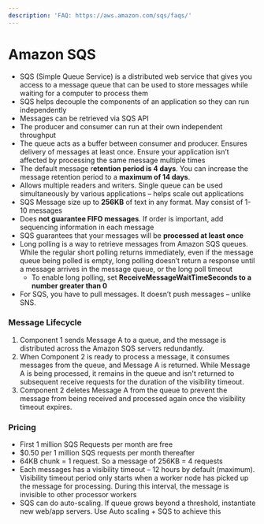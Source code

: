 ```yaml
---
description: 'FAQ: https://aws.amazon.com/sqs/faqs/'
---
```


# Amazon SQS

* SQS \(Simple Queue Service\) is a distributed web service that gives you access to a message queue that can be used to store messages while waiting for a computer to process them
* SQS helps decouple the components of an application so they can run independently
* Messages can be retrieved via SQS API
* The producer and consumer can run at their own independent throughput
* The queue acts as a buffer between consumer and producer. Ensures delivery of messages at least once. Ensure your application isn’t affected by processing the same message multiple times
* The default message r**etention period is 4 days**. You can increase the message retention period to a **maximum of 14 days**.
* Allows multiple readers and writers. Single queue can be used simultaneously by various applications – helps scale out applications
* SQS Message size up to **256KB** of text in any format. May consist of 1-10 messages
* Does **not guarantee FIFO messages**. If order is important, add sequencing information in each message
* SQS guarantees that your messages will be **processed at least once**
* Long polling is a way to retrieve messages from Amazon SQS queues. While the regular short polling returns immediately, even if the message queue being polled is empty, long polling doesn’t return a response until a message arrives in the message queue, or the long poll timeout
  * To enable long polling, set **ReceiveMessageWaitTimeSeconds to a number greater than 0**
* For SQS, you have to pull messages. It doesn’t push messages – unlike SNS. 

### **Message Lifecycle**

1. Component 1 sends Message A to a queue, and the message is distributed across the Amazon SQS servers redundantly.
2. When Component 2 is ready to process a message, it consumes messages from the queue, and Message A is returned. While Message A is being processed, it remains in the queue and isn't returned to subsequent receive requests for the duration of the visibility timeout.
3. Component 2 deletes Message A from the queue to prevent the message from being received and processed again once the visibility timeout expires.

### **Pricing**

* First 1 million SQS Requests per month are free
* $0.50 per 1 million SQS requests per month thereafter
* 64KB chunk = 1 request. So a message of 256KB = 4 requests
* Each messages has a visibility timeout – 12 hours by default \(maximum\). Visibility timeout period only starts when a worker node has picked up the message for processing. During this interval, the message is invisible to other processor workers
* SQS can do auto-scaling. If queue grows beyond a threshold, instantiate new web/app servers. Use Auto scaling + SQS to achieve this

